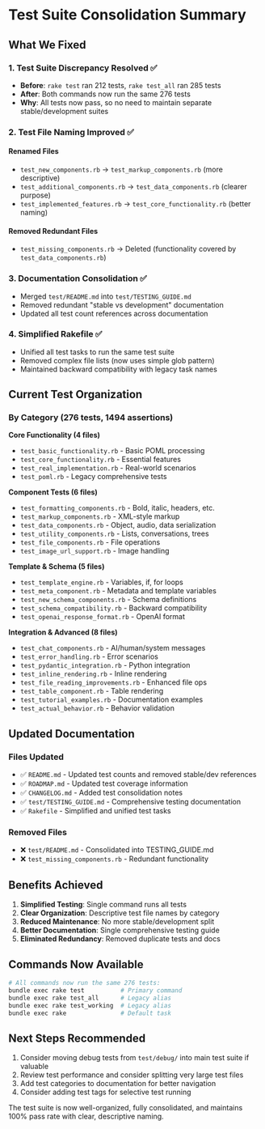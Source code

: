 # Test Suite Consolidation Summary

## What We Fixed

### 1. Test Suite Discrepancy Resolved ✅

- **Before**: `rake test` ran 212 tests, `rake test_all` ran 285 tests
- **After**: Both commands now run the same 276 tests
- **Why**: All tests now pass, so no need to maintain separate stable/development suites

### 2. Test File Naming Improved ✅

#### Renamed Files

- `test_new_components.rb` → `test_markup_components.rb` (more descriptive)
- `test_additional_components.rb` → `test_data_components.rb` (clearer purpose)
- `test_implemented_features.rb` → `test_core_functionality.rb` (better naming)

#### Removed Redundant Files

- `test_missing_components.rb` → Deleted (functionality covered by `test_data_components.rb`)

### 3. Documentation Consolidation ✅

- Merged `test/README.md` into `test/TESTING_GUIDE.md`
- Removed redundant "stable vs development" documentation
- Updated all test count references across documentation

### 4. Simplified Rakefile ✅

- Unified all test tasks to run the same test suite
- Removed complex file lists (now uses simple glob pattern)
- Maintained backward compatibility with legacy task names

## Current Test Organization

### By Category (276 tests, 1494 assertions)

**Core Functionality (4 files)**

- `test_basic_functionality.rb` - Basic POML processing
- `test_core_functionality.rb` - Essential features
- `test_real_implementation.rb` - Real-world scenarios  
- `test_poml.rb` - Legacy comprehensive tests

**Component Tests (6 files)**

- `test_formatting_components.rb` - Bold, italic, headers, etc.
- `test_markup_components.rb` - XML-style markup
- `test_data_components.rb` - Object, audio, data serialization
- `test_utility_components.rb` - Lists, conversations, trees
- `test_file_components.rb` - File operations
- `test_image_url_support.rb` - Image handling

**Template & Schema (5 files)**

- `test_template_engine.rb` - Variables, if, for loops
- `test_meta_component.rb` - Metadata and template variables
- `test_new_schema_components.rb` - Schema definitions
- `test_schema_compatibility.rb` - Backward compatibility
- `test_openai_response_format.rb` - OpenAI format

**Integration & Advanced (8 files)**

- `test_chat_components.rb` - AI/human/system messages
- `test_error_handling.rb` - Error scenarios
- `test_pydantic_integration.rb` - Python integration
- `test_inline_rendering.rb` - Inline rendering
- `test_file_reading_improvements.rb` - Enhanced file ops
- `test_table_component.rb` - Table rendering
- `test_tutorial_examples.rb` - Documentation examples
- `test_actual_behavior.rb` - Behavior validation

## Updated Documentation

### Files Updated

- ✅ `README.md` - Updated test counts and removed stable/dev references
- ✅ `ROADMAP.md` - Updated test coverage information
- ✅ `CHANGELOG.md` - Added test consolidation notes
- ✅ `test/TESTING_GUIDE.md` - Comprehensive testing documentation
- ✅ `Rakefile` - Simplified and unified test tasks

### Removed Files

- ❌ `test/README.md` - Consolidated into TESTING_GUIDE.md
- ❌ `test_missing_components.rb` - Redundant functionality

## Benefits Achieved

1. **Simplified Testing**: Single command runs all tests
2. **Clear Organization**: Descriptive test file names by category
3. **Reduced Maintenance**: No more stable/development split
4. **Better Documentation**: Single comprehensive testing guide
5. **Eliminated Redundancy**: Removed duplicate tests and docs

## Commands Now Available

```bash
# All commands now run the same 276 tests:
bundle exec rake test          # Primary command
bundle exec rake test_all      # Legacy alias
bundle exec rake test_working  # Legacy alias
bundle exec rake               # Default task
```

## Next Steps Recommended

1. Consider moving debug tests from `test/debug/` into main test suite if valuable
2. Review test performance and consider splitting very large test files
3. Add test categories to documentation for better navigation
4. Consider adding test tags for selective test running

The test suite is now well-organized, fully consolidated, and maintains 100% pass rate with clear, descriptive naming.
